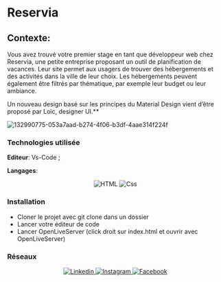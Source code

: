 # Reservia 

## Contexte:
Vous avez trouvé votre premier stage en tant que développeur web chez Reservia, une petite entreprise proposant un outil de planification de vacances. Leur site permet aux usagers de trouver des hébergements et des activités dans la ville de leur choix. Les hébergements peuvent également être filtrés par thématique, par exemple leur budget ou leur ambiance.

Un nouveau design basé sur les principes du Material Design vient d’être proposé par Loïc, designer UI.**


![132990775-053a7aad-b274-4f06-b3df-4aae314f224f](https://user-images.githubusercontent.com/79148312/154961800-2ac14c5e-fde8-44e0-b85f-539b1431d2ee.png)


### Technologies utilisée

**Editeur**: Vs-Code ;

**Langages**:
<p align="center">
<img alt="HTML" src="https://img.shields.io/badge/HTML-E34F26?logo=html5&logoColor=white&style=for-the-badge" />
<img alt="Css" src="https://img.shields.io/badge/CSS-1572B6?logo=css3&logoColor=white&style=for-the-badge" />
</p>


### Installation

<ul>
   <li>Cloner le projet avec git clone dans un dossier</li>
   <li>Lancer votre éditeur de code</li>
   <li>Lancer OpenLiveServer (click droit sur index.html et ouvrir avec OpenLiveServer)
</ul>


### Réseaux

<p align="center">
    
<a href="https://www.linkedin.com/in/maxime-paupy/">
  <img
    alt="Linkedin"
    src="https://img.shields.io/badge/linkedin-0077B5?logo=linkedin&logoColor=white&style=for-the-badge"
  />
</a>

<a href="https://www.instagram.com/maximusgen___/">
  <img
    alt="Instagram"
    src="https://img.shields.io/badge/Instagram-E4405F?logo=instagram&logoColor=white&style=for-the-badge"
  />
    
<a href="https://www.facebook.com/MaxZaraPaupy">
  <img
    alt="Facebook"
    src="https://img.shields.io/badge/Facebook-1877F2?logo=facebook&logoColor=white&style=for-the-badge"
  />
</a>
    
</p>
 

